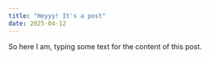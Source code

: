 ```yaml
---
title: "Heyyy! It's a post"
date: 2025-04-12
---
```


So here I am, typing some text for the content of this post.
